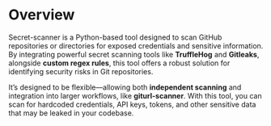 # Overview
Secret-scanner is a Python-based tool designed to scan GitHub repositories or directories for exposed credentials and sensitive information. By integrating powerful secret scanning tools like **TruffleHog** and **Gitleaks**, alongside **custom regex rules**, this tool offers a robust solution for identifying security risks in Git repositories.

It’s designed to be flexible—allowing both **independent scanning** and integration into larger workflows, like **giturl-scanner**.
With this tool, you can scan for hardcoded credentials,  API keys, tokens, and other sensitive data that may be leaked in your codebase.
